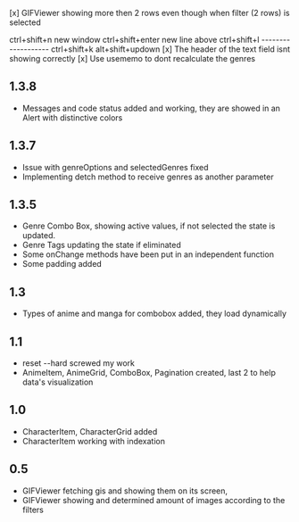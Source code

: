 [x] GIFViewer showing more then 2 rows even though when filter (2 rows) is selected

ctrl+shift+n new window
ctrl+shift+enter new line above
ctrl+shift+l -------------------
ctrl+shift+k
alt+shift+updown
[x] The header of the text field isnt showing correctly
[x] Use usememo to dont recalculate the genres

## 1.3.8

- Messages and code status added and working, they are showed in an Alert with distinctive colors

## 1.3.7

- Issue with genreOptions and selectedGenres fixed
- Implementing detch method to receive genres as another parameter

## 1.3.5

- Genre Combo Box, showing active values, if not selected the state is updated.
- Genre Tags updating the state if eliminated
- Some onChange methods have been put in an independent function
- Some padding added

## 1.3

- Types of anime and manga for combobox added, they load dynamically

## 1.1

- reset --hard screwed my work
- AnimeItem, AnimeGrid, ComboBox, Pagination created, last 2 to help data's visualization

## 1.0

- CharacterItem, CharacterGrid added
- CharacterItem working with indexation

## 0.5

- GIFViewer fetching gis and showing them on its screen,
- GIFViewer showing and determined amount of images according to the filters
